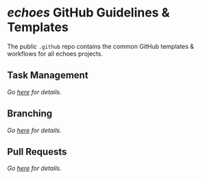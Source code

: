 # *echoes* GitHub Guidelines & Templates
The public `.github` repo contains the common GitHub templates & workflows for all echoes projects.

## Task Management

*Go [here](taskMgmt.md) for details.*

## Branching

*Go [here](branches.md) for details.*


## Pull Requests

*Go [here](pullRequests.md) for details.*
